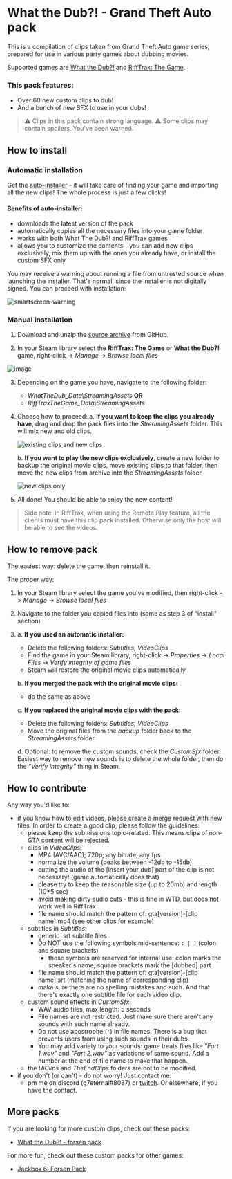 # What the Dub?! - Grand Theft Auto pack
This is a compilation of clips taken from Grand Theft Auto game series, prepared for use in various party games about dubbing movies.

Supported games are [What the Dub?!](https://store.steampowered.com/app/1495860/What_The_Dub/) and [RiffTrax: The Game](https://store.steampowered.com/app/1707870/RiffTrax_The_Game/).

### This pack features:
+ Over 60 new custom clips to dub!
+ And a bunch of new SFX to use in your dubs!

> ⚠ Clips in this pack contain strong language.
> ⚠ Some clips may contain spoilers. You've been warned.

## How to install
### Automatic installation
Get the [auto-installer](https://github.com/g7eternal/wtd-gta-pack/releases/latest/download/wtd-gta-pack-auto.exe) - it will take care of finding your game and importing all the new clips! The whole process is just a few clicks!
#### Benefits of auto-installer:
+ downloads the latest version of the pack
+ automatically copies all the necessary files into your game folder
+ works with both What The Dub?! and RiffTrax games
+ allows you to customize the contents - you can add new clips exclusively, mix them up with the ones you already have, or install the custom SFX only

You may receive a warning about running a file from untrusted source when launching the installer. That's normal, since the installer is not digitally signed. You can proceed with installation:

![smartscreen-warning](https://user-images.githubusercontent.com/40625769/149666886-cacdb7a2-6019-4d0e-aa70-e373e508ed73.png)

### Manual installation
1. Download and unzip the [source archive](https://github.com/g7eternal/wtd-gta-pack/archive/refs/heads/main.zip) from GitHub.

2. In your Steam library select the **RiffTrax: The Game** or **What the Dub?!**  game, right-click -> _Manage_ -> _Browse local files_

![image](https://user-images.githubusercontent.com/18620902/116490233-e6cafe80-a8a7-11eb-89fd-cb1cd43eca84.png)

3. Depending on the game you have, navigate to the following folder:
    + _WhatTheDub_Data\StreamingAssets_ **OR**
    + _RiffTraxTheGame_Data\StreamingAssets_

4. Choose how to proceed:
    a. **If you want to keep the clips you already have**, drag and drop the pack files into the _StreamingAssets_ folder. This will mix new and old clips.

    ![existing clips and new clips](https://user-images.githubusercontent.com/18620902/116491289-973a0200-a8aa-11eb-9475-16b2a87b2b55.gif)

    b. **If you want to play the new clips exclusively**, create a new folder to backup the original movie clips, move existing clips to that folder, then move the new clips from archive into the _StreamingAssets_ folder

    ![new clips only](https://user-images.githubusercontent.com/18620902/116491700-8b027480-a8ab-11eb-9c9e-89aeea4a9d90.gif)

5. All done! You should be able to enjoy the new content!

> Side note: in RiffTrax, when using the Remote Play feature, all the clients must have this clip pack installed. Otherwise only the host will be able to see the videos.

## How to remove pack
The easiest way: delete the game, then reinstall it.

The proper way:

1. In your Steam library select the game you've modified, then right-click -> _Manage_ -> _Browse local files_

2. Navigate to the folder you copied files into (same as step 3 of "install" section)

3. 
    a. **If you used an automatic installer:**
    * Delete the following folders: _Subtitles, VideoClips_
    * Find the game in your Steam library, right-click -> *Properties* -> *Local Files* -> *Verify integrity of game files*
    * Steam will restore the original movie clips automatically
    
    b. **If you merged the pack with the original movie clips:**
    * do the same as above
    
    c. **If you replaced the original movie clips with the pack:**

    * Delete the following folders: _Subtitles, VideoClips_
    * Move the original files from the _backup_ folder back to the _StreamingAssets_ folder
	
	d. Optional: to remove the custom sounds, check the _CustomSfx_ folder. Easiest way to remove new sounds is to delete the whole folder, then do the *"Verify integrity"* thing in Steam.

## How to contribute
Any way you'd like to:
- if you know how to edit videos, please create a merge request with new files. In order to create a good clip, please follow the guidelines:
  - please keep the submissions topic-related. This means clips of non-GTA content will be rejected.
  - clips in _VideoClips_:
    - MP4 (AVC/AAC); 720p; any bitrate, any fps
    - normalize the volume (peaks between -12db to -15db)
    - cutting the audio of the \[insert your dub\] part of the clip is not necessary! (game automatically does that)
    - please try to keep the reasonable size (up to 20mb) and length (10±5 sec)
	- avoid making dirty audio cuts - this is fine in WTD, but does not work well in RiffTrax
    - file name should match the pattern of: gta\[version\]-\[clip name\].mp4 (see other clips for example)
  - subtitles in _Subtitles_:
    - generic .srt subtitle files
    - Do NOT use the following symbols mid-sentence: ```: [ ]``` (colon and square brackets)
      - these symbols are reserved for internal use: colon marks the speaker's name; square brackets mark the \[dubbed\] part
    - file name should match the pattern of: gta\[version\]-\[clip name\].srt (matching the name of corresponding clip)
	- make sure there are no spelling mistakes and such. And that there's exactly one subtitle file for each video clip.
  - custom sound effects in _CustomSfx_:
	- WAV audio files, max length: 5 seconds
	- File names are not restricted. Just make sure there aren't any sounds with such name already.
	- Do not use apostrophe (```'```) in file names. There is a bug that prevents users from using such sounds in their dubs.
	- You may add variety to your sounds: game treats files like *"Fart 1.wav"* and *"Fart 2.wav"* as variations of same sound. Add a number at the end of file name to make that happen.
  - the *UiClips* and *TheEndClips* folders are not to be modified.
- if you don't (or can't) - do not worry! Just contact me:
    - pm me on discord (g7eternal#8037) or [twitch](https://twitch.tv/g7eternal). Or elsewhere, if you have the contact.

## More packs
If you are looking for more custom clips, check out these packs:
- [What the Dub?! - forsen pack](https://github.com/g7eternal/wtd-forsen-pack)

For more fun, check out these custom packs for other games:
- [Jackbox 6: Forsen Pack](https://github.com/g7eternal/jackbox-forsen-pack-6)
